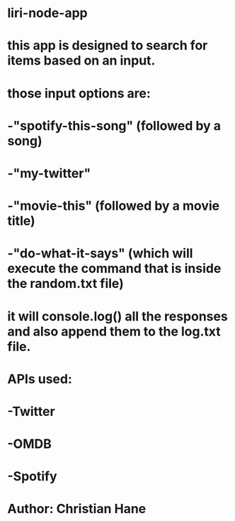 # liri-node-app
# this app is designed to search for items based on an input.
# those input options are: 
#   -"spotify-this-song" (followed by a song)
#   -"my-twitter"
#   -"movie-this" (followed by a movie title)
#   -"do-what-it-says" (which will execute the command that is inside the random.txt file)
#
# it will console.log() all the responses and also append them to the log.txt file.
#
# APIs used:
#   -Twitter
#   -OMDB
#   -Spotify
#
# Author: Christian Hane
